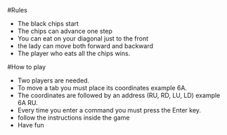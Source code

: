 #Rules
- The black chips start
- The chips can advance one step
- You can eat on your diagonal just to the front
- the lady can move both forward and backward
- The player who eats all the chips wins.

#How to play
- Two players are needed.
- To move a tab you must place its coordinates example 6A.
- The coordinates are followed by an address (RU, RD, LU, LD)
example 6A RU.
- Every time you enter a command you must press the Enter key.
- follow the instructions inside the game
- Have fun
